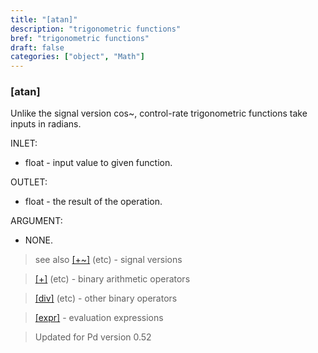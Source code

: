 ```yaml
---
title: "[atan]"
description: "trigonometric functions"
bref: "trigonometric functions"
draft: false
categories: ["object", "Math"]
---
```


### [atan]

Unlike the signal version cos~, control-rate trigonometric functions take inputs in radians.

INLET:

- float - input value to given function.

OUTLET:

- float - the result of the operation.

ARGUMENT:

- NONE.

> see also [[+~]](../plus~) (etc) - signal versions

> [[+]](../plus) (etc) - binary arithmetic operators

> [[div]](../div) (etc) - other binary operators

> [[expr]](../expr-family) - evaluation expressions

> Updated for Pd version 0.52
